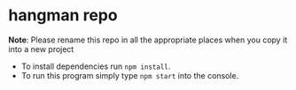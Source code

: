 # hangman repo

**Note**: Please rename this repo in all the appropriate places when you copy it into a new project

* To install dependencies run `npm install`.
* To run this program simply type `npm start` into the console.
